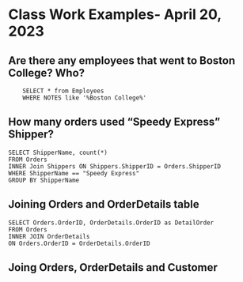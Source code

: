 # Class Work Examples- April 20, 2023

## Are there any employees that went to Boston College? Who?
```
    SELECT * from Employees 
    WHERE NOTES like '%Boston College%'
```
## How many orders used “Speedy Express” Shipper?
```
SELECT ShipperName, count(*)
FROM Orders
INNER Join Shippers ON Shippers.ShipperID = Orders.ShipperID
WHERE ShipperName == "Speedy Express"
GROUP BY ShipperName
```
## Joining Orders and OrderDetails table
```
SELECT Orders.OrderID, OrderDetails.OrderID as DetailOrder
FROM Orders
INNER JOIN OrderDetails
ON Orders.OrderID = OrderDetails.OrderID
```
## Joing Orders, OrderDetails and Customer
